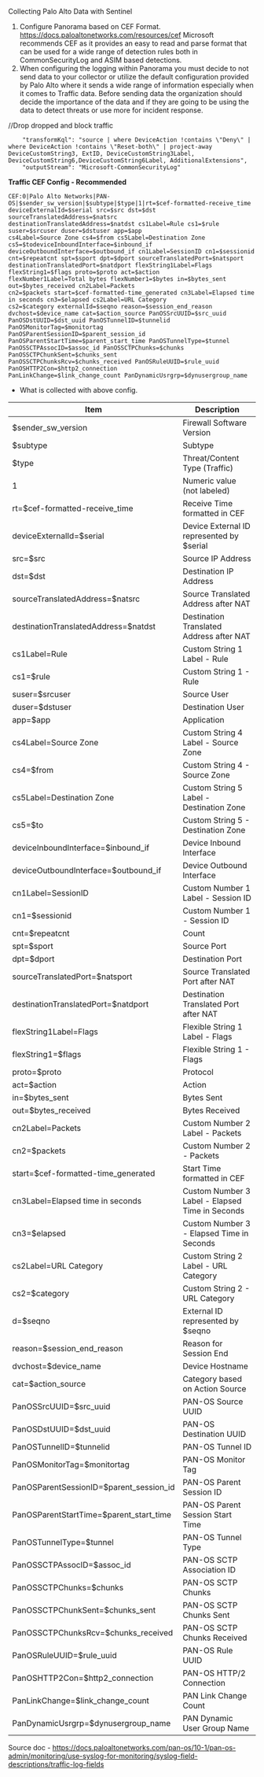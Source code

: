 Collecting Palo Alto Data with Sentinel

1. Configure Panorama based on CEF Format. https://docs.paloaltonetworks.com/resources/cef  Microsoft recommends CEF as it provides an easy to read and parse format that can be used for a wide range of detection rules both in CommonSecurityLog and ASIM based detections.
2. When configuring the logging within Panorama you must decide to not send data to your collector or utilize the default configuration provided by Palo Alto where it sends a wide range of information especially when it comes to Traffic data. Before sending data the organization should decide the importance of the data and if they are going to be using the data to detect threats or use more for incident response. 




//Drop dropped and block traffic

        "transformKql": "source | where DeviceAction !contains \"Deny\" | where DeviceAction !contains \"Reset-both\" | project-away DeviceCustomString3, ExtID, DeviceCustomString3Label, DeviceCustomString6,DeviceCustomString6Label, AdditionalExtensions",
        "outputStream": "Microsoft-CommonSecurityLog"



**Traffic CEF Config - Recommended**
```
CEF:0|Palo Alto Networks|PAN-OS|$sender_sw_version|$subtype|$type|1|rt=$cef-formatted-receive_time
deviceExternalId=$serial src=$src dst=$dst sourceTranslatedAddress=$natsrc
destinationTranslatedAddress=$natdst cs1Label=Rule cs1=$rule suser=$srcuser duser=$dstuser app=$app
cs4Label=Source Zone cs4=$from cs5Label=Destination Zone cs5=$todeviceInboundInterface=$inbound_if deviceOutboundInterface=$outbound_if cn1Label=SessionID cn1=$sessionid cnt=$repeatcnt spt=$sport dpt=$dport sourceTranslatedPort=$natsport
destinationTranslatedPort=$natdport flexString1Label=Flags flexString1=$flags proto=$proto act=$action
flexNumber1Label=Total bytes flexNumber1=$bytes in=$bytes_sent out=$bytes_received cn2Label=Packets
cn2=$packets start=$cef-formatted-time_generated cn3Label=Elapsed time in seconds cn3=$elapsed cs2Label=URL Category
cs2=$category externalId=$seqno reason=$session_end_reason dvchost=$device_name cat=$action_source PanOSSrcUUID=$src_uuid PanOSDstUUID=$dst_uuid PanOSTunnelID=$tunnelid PanOSMonitorTag=$monitortag
PanOSParentSessionID=$parent_session_id PanOSParentStartTime=$parent_start_time PanOSTunnelType=$tunnel
PanOSSCTPAssocID=$assoc_id PanOSSCTPChunks=$chunks PanOSSCTPChunkSent=$chunks_sent
PanOSSCTPChunksRcv=$chunks_received PanOSRuleUUID=$rule_uuid PanOSHTTP2Con=$http2_connection
PanLinkChange=$link_change_count PanDynamicUsrgrp=$dynusergroup_name
```

* What is collected with above config.
  
| Item                               | Description                               |
|------------------------------------|-------------------------------------------|
| $sender_sw_version                 | Firewall Software Version                 |
| $subtype                           | Subtype                                   |
| $type                              | Threat/Content Type  (Traffic)            |
| 1                                  | Numeric value (not labeled)               |
| rt=$cef-formatted-receive_time     | Receive Time formatted in CEF             |
| deviceExternalId=$serial           | Device External ID represented by $serial |
| src=$src                           | Source IP Address                         |
| dst=$dst                           | Destination IP Address                    |
| sourceTranslatedAddress=$natsrc    | Source Translated Address after NAT       |
| destinationTranslatedAddress=$natdst| Destination Translated Address after NAT  |
| cs1Label=Rule                      | Custom String 1 Label - Rule              |
| cs1=$rule                          | Custom String 1 - Rule                    |
| suser=$srcuser                     | Source User                               |
| duser=$dstuser                     | Destination User                          |
| app=$app                           | Application                               |
| cs4Label=Source Zone               | Custom String 4 Label - Source Zone       |
| cs4=$from                          | Custom String 4 - Source Zone             |
| cs5Label=Destination Zone          | Custom String 5 Label - Destination Zone  |
| cs5=$to                            | Custom String 5 - Destination Zone        |
| deviceInboundInterface=$inbound_if | Device Inbound Interface                  |
| deviceOutboundInterface=$outbound_if| Device Outbound Interface                |
| cn1Label=SessionID                 | Custom Number 1 Label - Session ID        |
| cn1=$sessionid                     | Custom Number 1 - Session ID              |
| cnt=$repeatcnt                     | Count                                     |
| spt=$sport                         | Source Port                               |
| dpt=$dport                         | Destination Port                          |
| sourceTranslatedPort=$natsport     | Source Translated Port after NAT          |
| destinationTranslatedPort=$natdport| Destination Translated Port after NAT     |
| flexString1Label=Flags             | Flexible String 1 Label - Flags           |
| flexString1=$flags                 | Flexible String 1 - Flags                 |
| proto=$proto                       | Protocol                                  |
| act=$action                        | Action                                    |
| in=$bytes_sent                     | Bytes Sent                                |
| out=$bytes_received                | Bytes Received                            |
| cn2Label=Packets                   | Custom Number 2 Label - Packets           |
| cn2=$packets                       | Custom Number 2 - Packets                 |
| start=$cef-formatted-time_generated| Start Time formatted in CEF               |
| cn3Label=Elapsed time in seconds   | Custom Number 3 Label - Elapsed Time in Seconds |
| cn3=$elapsed                       | Custom Number 3 - Elapsed Time in Seconds |
| cs2Label=URL Category              | Custom String 2 Label - URL Category      |
| cs2=$category                      | Custom String 2 - URL Category            |
| d=$seqno                 | External ID represented by $seqno         |
| reason=$session_end_reason         | Reason for Session End                    |
| dvchost=$device_name               | Device Hostname                           |
| cat=$action_source                 | Category based on Action Source           |
| PanOSSrcUUID=$src_uuid             | PAN-OS Source UUID                        |
| PanOSDstUUID=$dst_uuid             | PAN-OS Destination UUID                   |
| PanOSTunnelID=$tunnelid            | PAN-OS Tunnel ID                          |
| PanOSMonitorTag=$monitortag        | PAN-OS Monitor Tag                        |
| PanOSParentSessionID=$parent_session_id| PAN-OS Parent Session ID               |
| PanOSParentStartTime=$parent_start_time| PAN-OS Parent Session Start Time       |
| PanOSTunnelType=$tunnel            | PAN-OS Tunnel Type                        |
| PanOSSCTPAssocID=$assoc_id         | PAN-OS SCTP Association ID                |
| PanOSSCTPChunks=$chunks            | PAN-OS SCTP Chunks                        |
| PanOSSCTPChunkSent=$chunks_sent    | PAN-OS SCTP Chunks Sent                   |
| PanOSSCTPChunksRcv=$chunks_received| PAN-OS SCTP Chunks Received               |
| PanOSRuleUUID=$rule_uuid           | PAN-OS Rule UUID                          |
| PanOSHTTP2Con=$http2_connection    | PAN-OS HTTP/2 Connection                  |
| PanLinkChange=$link_change_count   | PAN Link Change Count                     |
| PanDynamicUsrgrp=$dynusergroup_name| PAN Dynamic User Group Name               |

Source doc - https://docs.paloaltonetworks.com/pan-os/10-1/pan-os-admin/monitoring/use-syslog-for-monitoring/syslog-field-descriptions/traffic-log-fields
